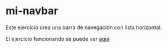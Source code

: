 # mi-navbar

Este ejercicio crea una barra de navegación con lista horizontal.

El ejercicio funcionando se puede ver [aquí](http://sagicary.github.com/mi-navbar)
